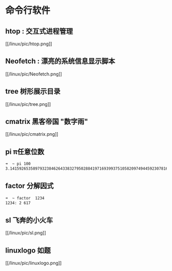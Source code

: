 # 命令行软件

## htop : 交互式进程管理

[[/linux/pic/htop.png]]
## Neofetch : 漂亮的系统信息显示脚本
[[/linux/pic/Neofetch.png]]
## tree 树形展示目录
[[/linux/pic/tree.png]]
## cmatrix 黑客帝国 "数字雨"
[[/linux/pic/cmatrix.png]]
## pi π任意位数
```bash
➜  ~ pi 100
3.141592653589793238462643383279502884197169399375105820974944592307816406286208998628034825342117067
```
## factor 分解因式
```bash
➜  ~ factor  1234
1234: 2 617
```
## sl  飞奔的小火车
[[/linux/pic/sl.png]]

## linuxlogo 如题
[[/linux/pic/linuxlogo.png]]

